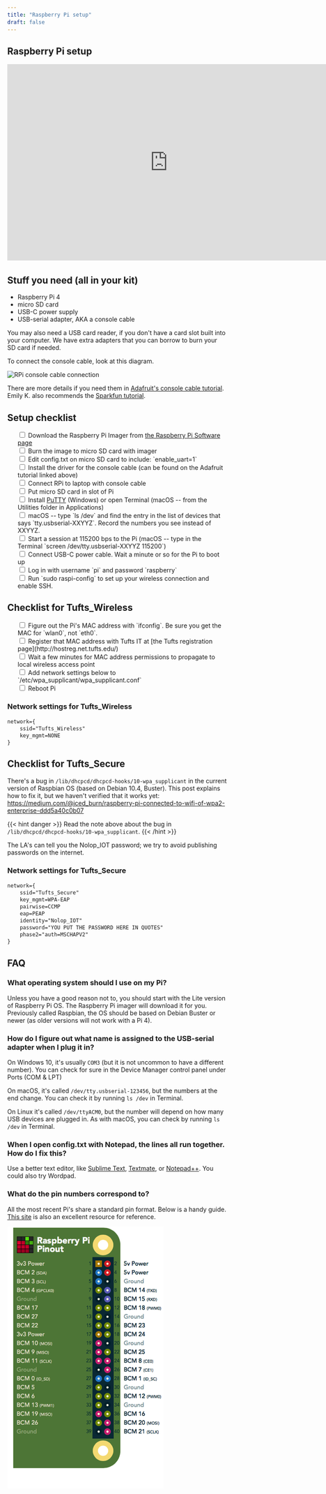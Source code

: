 ```yaml
---
title: "Raspberry Pi setup"
draft: false
---
```


## Raspberry Pi setup

<iframe id="kaltura_player" src="https://cdnapisec.kaltura.com/p/1813261/sp/181326100/embedIframeJs/uiconf_id/26203331/partner_id/1813261?iframeembed=true&playerId=kaltura_player&entry_id=1_krkfenre&flashvars[streamerType]=auto&amp;flashvars[localizationCode]=en&amp;flashvars[leadWithHTML5]=true&amp;flashvars[sideBarContainer.plugin]=true&amp;flashvars[sideBarContainer.position]=left&amp;flashvars[sideBarContainer.clickToClose]=true&amp;flashvars[chapters.plugin]=true&amp;flashvars[chapters.layout]=vertical&amp;flashvars[chapters.thumbnailRotator]=false&amp;flashvars[streamSelector.plugin]=true&amp;flashvars[EmbedPlayer.SpinnerTarget]=videoHolder&amp;flashvars[dualScreen.plugin]=true&amp;flashvars[Kaltura.addCrossoriginToIframe]=true&amp;&wid=1_rqh2illx" width="736" height="450" allowfullscreen webkitallowfullscreen mozAllowFullScreen allow="autoplay *; fullscreen *; encrypted-media *" sandbox="allow-forms allow-same-origin allow-scripts allow-top-navigation allow-pointer-lock allow-popups allow-modals allow-orientation-lock allow-popups-to-escape-sandbox allow-presentation allow-top-navigation-by-user-activation" frameborder="0" title="Kaltura Player"></iframe>

## Stuff you need (all in your kit)

* Raspberry Pi 4
* micro SD card
* USB-C power supply
* USB-serial adapter, AKA a console cable

You may also need a USB card reader, if you don't have a card slot built into your computer. We have extra adapters that you can borrow to burn your SD card if needed.

To connect the console cable, look at this diagram.

![RPi console cable connection](/img/rpi-console-cable.png)

There are more details if you need them in [Adafruit's console cable tutorial](https://learn.adafruit.com/adafruits-raspberry-pi-lesson-5-using-a-console-cable/overview). Emily K. also recommends the [Sparkfun tutorial](https://learn.sparkfun.com/tutorials/terminal-basics/all).

## Setup checklist

<ul style="list-style: none;">
  <li><input type="checkbox"> Download the Raspberry Pi Imager from <a href="https://www.raspberrypi.com/software/">the Raspberry Pi Software page</a></li>
  <li><input type="checkbox"> Burn the image to micro SD card with imager</li>
  <li><input type="checkbox"> Edit config.txt on micro SD card to include: `enable_uart=1`</li>
    <li><input type="checkbox"> Install the driver for the console cable (can be found on the Adafruit tutorial linked above) </li>
  <li><input type="checkbox"> Connect RPi to laptop with console cable</li>
  <li><input type="checkbox"> Put micro SD card in slot of Pi</li>
  <li><input type="checkbox"> Install <a href="https://www.chiark.greenend.org.uk/~sgtatham/putty/latest.html">PuTTY</a> (Windows) or open Terminal (macOS -- from the Utilities folder in Applications)</li>
  <li><input type="checkbox"> macOS -- type `ls /dev` and find the entry in the list of devices that says `tty.usbserial-XXYYZ`. Record the numbers you see instead of XXYYZ. </li>
  <li><input type="checkbox"> Start a session at 115200 bps to the Pi (macOS -- type in the Terminal `screen /dev/tty.usbserial-XXYYZ 115200`) </li>
  <li><input type="checkbox"> Connect USB-C power cable. Wait a minute or so for the Pi to boot up</li>
  <li><input type="checkbox"> Log in with username `pi` and password `raspberry`</li>
  <li><input type="checkbox"> Run `sudo raspi-config` to set up your wireless connection and enable SSH.</li>
</ul>

## Checklist for Tufts_Wireless

<ul style="list-style: none;">
  <li><input type="checkbox"> Figure out the Pi's MAC address with `ifconfig`. Be sure you get the MAC for `wlan0`, not `eth0`.</li>
  <li><input type="checkbox"> Register that MAC address with Tufts IT at [the Tufts registration page](http://hostreg.net.tufts.edu/)</li>
  <li><input type="checkbox"> Wait a few minutes for MAC address permissions to propagate to local wireless access point</li>
  <li><input type="checkbox"> Add network settings below to `/etc/wpa_supplicant/wpa_supplicant.conf`</li>
  <li><input type="checkbox"> Reboot Pi</li>
</ul>


### Network settings for Tufts_Wireless
```
network={
    ssid="Tufts_Wireless"
    key_mgmt=NONE
}
```

## Checklist for Tufts_Secure

There's a bug in `/lib/dhcpcd/dhcpcd-hooks/10-wpa_supplicant` in the current version of Raspbian OS (based on Debian 10.4, Buster). This post explains how to fix it, but we haven't verified that it works yet: https://medium.com/@iced_burn/raspberry-pi-connected-to-wifi-of-wpa2-enterprise-ddd5a40c0b07

{{< hint danger >}} Read the note above about the bug in `/lib/dhcpcd/dhcpcd-hooks/10-wpa_supplicant`. {{< /hint >}}

The LA's can tell you the Nolop_IOT password; we try to avoid publishing passwords on the internet.

### Network settings for Tufts_Secure

```
network={
    ssid="Tufts_Secure"
    key_mgmt=WPA-EAP
    pairwise=CCMP
    eap=PEAP
    identity="Nolop_IOT"
    password="YOU PUT THE PASSWORD HERE IN QUOTES"
    phase2="auth=MSCHAPV2"
}
```


## FAQ

### **What operating system should I use on my Pi?**

Unless you have a good reason not to, you should start with the Lite version of Raspberry Pi OS. The Raspberry Pi imager will download it for you. Previously called Raspbian, the OS should be based on Debian Buster or newer (as older versions will not work with a Pi 4).

### **How do I figure out what name is assigned to the USB-serial adapter when I plug it in?**

On Windows 10, it's usually `COM3` (but it is not uncommon to have a different number). You can check for sure in the Device Manager control panel under Ports (COM & LPT)

On macOS, it's called `/dev/tty.usbserial-123456`, but the numbers at the end change. You can check it by running `ls /dev` in Terminal.

On Linux it's called `/dev/ttyACM0`, but the number will depend on how many USB devices are plugged in. As with macOS, you can check by running `ls /dev` in Terminal.

### **When I open config.txt with Notepad, the lines all run together. How do I fix this?**

Use a better text editor, like [Sublime Text](https://www.sublimetext.com/), [Textmate](https://macromates.com/), or [Notepad++](https://notepad-plus-plus.org/). You could also try Wordpad.

### **What do the pin numbers correspond to?**

All the most recent Pi's share a standard pin format. Below is a handy guide. [This site](https://pinout.xyz/) is also an excellent resource for reference.

![RPi pinout](/img/raspberry-pi-pinout.png)
